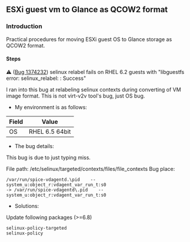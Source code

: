 ## ESXi guest vm to Glance as QCOW2 format

### Introduction

Practical procedures for moving ESXi guest OS to Glance storage as QCOW2 format.

#### Steps

:warning: ([Bug 1374232](https://bugzilla.redhat.com/show_bug.cgi?id=1374232))
selinux relabel fails on RHEL 6.2 guests with "libguestfs error: selinux_relabel: : Success"

I ran into this bug at relabeling selinux contexts during converting of VM image format.
This is not virt-v2v tool's bug, just OS bug.

* My environment is as follows:

Field | Value
-|-
OS | RHEL 6.5 64bit

* The bug details:

This bug is due to just typing miss.

File path: /etc/selinux/targeted/contexts/files/file_contexts
Bug place:

```
/var/run/spice-vdagentd.\pid    --      system_u:object_r:vdagent_var_run_t:s0
-> /var/run/spice-vdagentd\.pid    --      system_u:object_r:vdagent_var_run_t:s0
```

* Solutions:

Update following packages (>=6.8)

```
selinux-policy-targeted
selinux-policy
```




